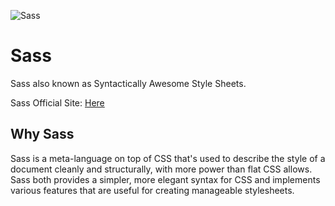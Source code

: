 ![Sass](https://user-images.githubusercontent.com/57044551/117637923-ed0e8400-b19f-11eb-81fe-a8b460a6312c.png)

# Sass
Sass also known as Syntactically Awesome Style Sheets.

Sass Official Site: [Here](https://sass-lang.com/)

## Why Sass
Sass is a meta-language on top of CSS that's used to describe the style of a document cleanly and structurally, with more power than flat CSS allows. Sass both provides a simpler, more elegant syntax for CSS and implements various features that are useful for creating manageable stylesheets.


